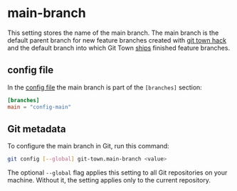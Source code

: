 # main-branch

This setting stores the name of the main branch. The main branch is the default
parent branch for new feature branches created with
[git town hack](../commands/hack.md) and the default branch into which Git Town
[ships](../commands/ship.md) finished feature branches.

## config file

In the [config file](../configuration-file.md) the main branch is part of the
`[branches]` section:

```toml
[branches]
main = "config-main"
```

## Git metadata

To configure the main branch in Git, run this command:

```bash
git config [--global] git-town.main-branch <value>
```

The optional `--global` flag applies this setting to all Git repositories on
your machine. Without it, the setting applies only to the current repository.
